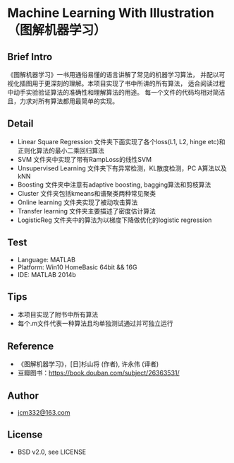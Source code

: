 # Machine Learning With Illustration （图解机器学习）

## Brief Intro
《图解机器学习》一书用通俗易懂的语言讲解了常见的机器学习算法，
并配以可视化插图用于更深刻的理解。本项目实现了书中所讲的所有算法，
适合阅读过程中动手实验验证算法的准确性和理解算法的用途。
每一个文件的代码均相对简洁且，力求对所有算法都用最简单的实现。


## Detail
- Linear Square Regression 文件夹下面实现了各个loss(L1, L2, hinge etc)和正则化算法的最小二乘回归算法
- SVM 文件夹中实现了带有RampLoss的线性SVM
- Unsupervised Learning 文件夹下有异常检测，KL散度检测，PC A算法以及kNN
- Boosting 文件夹中注意有adaptive boosting, bagging算法和剪枝算法
- Cluster 文件夹包括kmeans和谱聚类两种常见聚类
- Online learning 文件夹实现了被动攻击算法
- Transfer learning 文件夹主要描述了密度估计算法
- LogisticReg 文件夹中的算法为以梯度下降做优化的logistic regression


## Test
- Language: MATLAB
- Platform: Win10 HomeBasic 64bit && 16G 
- IDE: MATLAB 2014b

## Tips
- 本项目实现了附书中所有算法
- 每个.m文件代表一种算法且均单独测试通过并可独立运行

## Reference
- 《图解机器学习》，[日]杉山将 (作者), 许永伟 (译者)
- 豆瓣图书：https://book.douban.com/subject/26363531/

## Author
- jcm332@163.com

## License
- BSD v2.0, see LICENSE   
